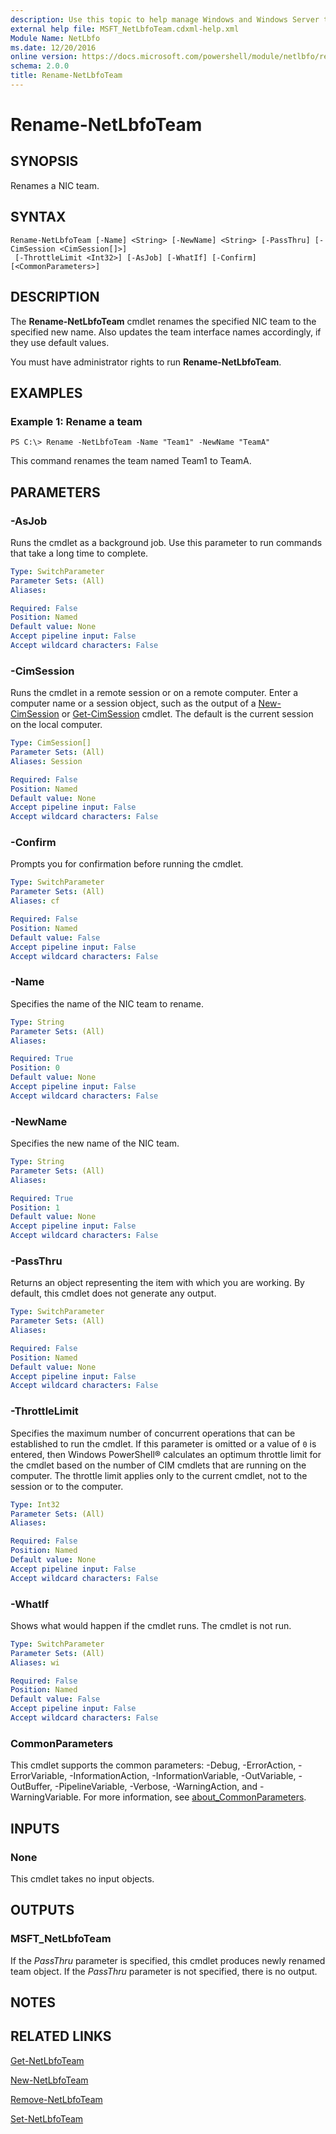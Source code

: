 ```yaml
---
description: Use this topic to help manage Windows and Windows Server technologies with Windows PowerShell.
external help file: MSFT_NetLbfoTeam.cdxml-help.xml
Module Name: NetLbfo
ms.date: 12/20/2016
online version: https://docs.microsoft.com/powershell/module/netlbfo/rename-netlbfoteam?view=windowsserver2016-ps&wt.mc_id=ps-gethelp
schema: 2.0.0
title: Rename-NetLbfoTeam
---
```


# Rename-NetLbfoTeam

## SYNOPSIS
Renames a NIC team.

## SYNTAX

```
Rename-NetLbfoTeam [-Name] <String> [-NewName] <String> [-PassThru] [-CimSession <CimSession[]>]
 [-ThrottleLimit <Int32>] [-AsJob] [-WhatIf] [-Confirm] [<CommonParameters>]
```

## DESCRIPTION
The **Rename-NetLbfoTeam** cmdlet renames the specified NIC team to the specified new name.
Also updates the team interface names accordingly, if they use default values.

You must have administrator rights to run **Rename-NetLbfoTeam**.

## EXAMPLES

### Example 1: Rename a team
```
PS C:\> Rename -NetLbfoTeam -Name "Team1" -NewName "TeamA"
```

This command renames the team named Team1 to TeamA.

## PARAMETERS

### -AsJob
Runs the cmdlet as a background job. Use this parameter to run commands that take a long time to complete.

```yaml
Type: SwitchParameter
Parameter Sets: (All)
Aliases: 

Required: False
Position: Named
Default value: None
Accept pipeline input: False
Accept wildcard characters: False
```

### -CimSession
Runs the cmdlet in a remote session or on a remote computer.
Enter a computer name or a session object, such as the output of a [New-CimSession](https://go.microsoft.com/fwlink/p/?LinkId=227967) or [Get-CimSession](https://go.microsoft.com/fwlink/p/?LinkId=227966) cmdlet.
The default is the current session on the local computer.

```yaml
Type: CimSession[]
Parameter Sets: (All)
Aliases: Session

Required: False
Position: Named
Default value: None
Accept pipeline input: False
Accept wildcard characters: False
```

### -Confirm
Prompts you for confirmation before running the cmdlet.

```yaml
Type: SwitchParameter
Parameter Sets: (All)
Aliases: cf

Required: False
Position: Named
Default value: False
Accept pipeline input: False
Accept wildcard characters: False
```

### -Name
Specifies the name of the NIC team to rename.

```yaml
Type: String
Parameter Sets: (All)
Aliases: 

Required: True
Position: 0
Default value: None
Accept pipeline input: False
Accept wildcard characters: False
```

### -NewName
Specifies the new name of the NIC team.

```yaml
Type: String
Parameter Sets: (All)
Aliases: 

Required: True
Position: 1
Default value: None
Accept pipeline input: False
Accept wildcard characters: False
```

### -PassThru
Returns an object representing the item with which you are working.
By default, this cmdlet does not generate any output.

```yaml
Type: SwitchParameter
Parameter Sets: (All)
Aliases: 

Required: False
Position: Named
Default value: None
Accept pipeline input: False
Accept wildcard characters: False
```

### -ThrottleLimit
Specifies the maximum number of concurrent operations that can be established to run the cmdlet.
If this parameter is omitted or a value of `0` is entered, then Windows PowerShell® calculates an optimum throttle limit for the cmdlet based on the number of CIM cmdlets that are running on the computer.
The throttle limit applies only to the current cmdlet, not to the session or to the computer.

```yaml
Type: Int32
Parameter Sets: (All)
Aliases: 

Required: False
Position: Named
Default value: None
Accept pipeline input: False
Accept wildcard characters: False
```

### -WhatIf
Shows what would happen if the cmdlet runs.
The cmdlet is not run.

```yaml
Type: SwitchParameter
Parameter Sets: (All)
Aliases: wi

Required: False
Position: Named
Default value: False
Accept pipeline input: False
Accept wildcard characters: False
```

### CommonParameters
This cmdlet supports the common parameters: -Debug, -ErrorAction, -ErrorVariable, -InformationAction, -InformationVariable, -OutVariable, -OutBuffer, -PipelineVariable, -Verbose, -WarningAction, and -WarningVariable. For more information, see [about_CommonParameters](https://go.microsoft.com/fwlink/?LinkID=113216).

## INPUTS

### None
This cmdlet takes no input objects.

## OUTPUTS

### MSFT_NetLbfoTeam
If the *PassThru* parameter is specified, this cmdlet produces newly renamed team object.
If the *PassThru* parameter is not specified, there is no output.

## NOTES

## RELATED LINKS

[Get-NetLbfoTeam](./Get-NetLbfoTeam.md)

[New-NetLbfoTeam](./New-NetLbfoTeam.md)

[Remove-NetLbfoTeam](./Remove-NetLbfoTeam.md)

[Set-NetLbfoTeam](./Set-NetLbfoTeam.md)

